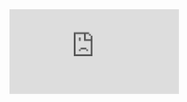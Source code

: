 <iframe src="https://www.youtube.com/embed/NKtR3KpS83w" title="How To Cook A Perfect Risotto" frameborder="0" allow="accelerometer; autoplay; clipboard-write; encrypted-media; gyroscope; picture-in-picture" allowfullscreen></iframe>